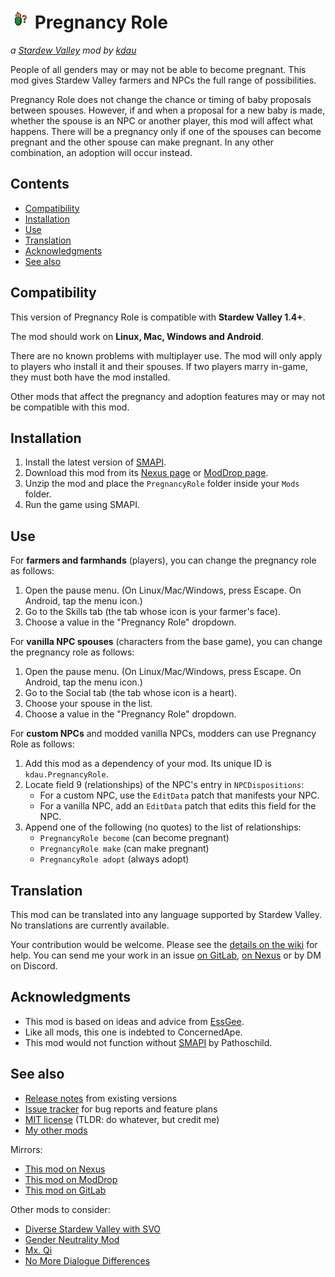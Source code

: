 # ![[icon]](assets/icon.png) Pregnancy Role

*a [Stardew Valley](http://stardewvalley.net/) mod by [kdau](https://kdau.gitlab.io)*

People of all genders may or may not be able to become pregnant. This mod gives Stardew Valley farmers and NPCs the full range of possibilities.

Pregnancy Role does not change the chance or timing of baby proposals between spouses. However, if and when a proposal for a new baby is made, whether the spouse is an NPC or another player, this mod will affect what happens. There will be a pregnancy only if one of the spouses can become pregnant and the other spouse can make pregnant. In any other combination, an adoption will occur instead.

## Contents

* [Compatibility](#compatibility)
* [Installation](#installation)
* [Use](#use)
* [Translation](#translation)
* [Acknowledgments](#acknowledgments)
* [See also](#see-also)

## Compatibility

This version of Pregnancy Role is compatible with **Stardew Valley 1.4+**.

The mod should work on **Linux, Mac, Windows and Android**.

There are no known problems with multiplayer use. The mod will only apply to players who install it and their spouses. If two players marry in-game, they must both have the mod installed.

Other mods that affect the pregnancy and adoption features may or may not be compatible with this mod.

## Installation

1. Install the latest version of [SMAPI](https://smapi.io/).
1. Download this mod from its [Nexus page](https://www.nexusmods.com/stardewvalley/mods/5762?tab=files) or [ModDrop page](https://www.moddrop.com/stardew-valley/mods/768494-pregnancy-role).
1. Unzip the mod and place the `PregnancyRole` folder inside your `Mods` folder.
1. Run the game using SMAPI.

## Use

For **farmers and farmhands** (players), you can change the pregnancy role as follows:

1. Open the pause menu. (On Linux/Mac/Windows, press Escape. On Android, tap the menu icon.)
1. Go to the Skills tab (the tab whose icon is your farmer's face).
1. Choose a value in the "Pregnancy Role" dropdown.

For **vanilla NPC spouses** (characters from the base game), you can change the pregnancy role as follows:

1. Open the pause menu. (On Linux/Mac/Windows, press Escape. On Android, tap the menu icon.)
1. Go to the Social tab (the tab whose icon is a heart).
1. Choose your spouse in the list.
1. Choose a value in the "Pregnancy Role" dropdown.

For **custom NPCs** and modded vanilla NPCs, modders can use Pregnancy Role as follows:

1. Add this mod as a dependency of your mod. Its unique ID is `kdau.PregnancyRole`.
1. Locate field 9 (relationships) of the NPC's entry in `NPCDispositions`:
	* For a custom NPC, use the `EditData` patch that manifests your NPC.
	* For a vanilla NPC, add an `EditData` patch that edits this field for the NPC.
1. Append one of the following (no quotes) to the list of relationships:
	* `PregnancyRole become` (can become pregnant)
	* `PregnancyRole make` (can make pregnant)
	* `PregnancyRole adopt` (always adopt)

## Translation

This mod can be translated into any language supported by Stardew Valley. No translations are currently available.

Your contribution would be welcome. Please see the [details on the wiki](https://stardewvalleywiki.com/Modding:Translations) for help. You can send me your work in an issue [on GitLab](https://gitlab.com/kdau/pregnancyrole/-/issues), [on Nexus](https://www.nexusmods.com/stardewvalley/mods/5762?tab=bugs) or by DM on Discord.

## Acknowledgments

* This mod is based on ideas and advice from [EssGee](https://www.nexusmods.com/stardewvalley/users/83595503).
* Like all mods, this one is indebted to ConcernedApe.
* This mod would not function without [SMAPI](https://smapi.io/) by Pathoschild.

## See also

* [Release notes](doc/RELEASE-NOTES.md) from existing versions
* [Issue tracker](https://gitlab.com/kdau/pregnancyrole/-/issues) for bug reports and feature plans
* [MIT license](LICENSE) (TLDR: do whatever, but credit me)
* [My other mods](https://kdau.gitlab.io)

Mirrors:

* [This mod on Nexus](https://www.nexusmods.com/stardewvalley/mods/5762)
* [This mod on ModDrop](https://www.moddrop.com/stardew-valley/mods/768494-pregnancy-role)
* [This mod on GitLab](https://gitlab.com/kdau/pregnancyrole)

Other mods to consider:

* [Diverse Stardew Valley with SVO](https://www.nexusmods.com/stardewvalley/mods/4079)
* [Gender Neutrality Mod](https://www.nexusmods.com/stardewvalley/mods/722)
* [Mx. Qi](https://www.nexusmods.com/stardewvalley/mods/4310)
* [No More Dialogue Differences](https://www.nexusmods.com/stardewvalley/mods/4459)
